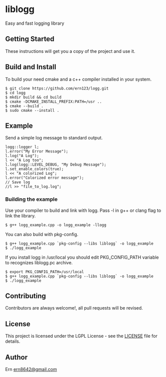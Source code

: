 # liblogg
Easy and fast logging library

## Getting Started
These instructions will get you a copy of the project and use it.

##  Build and Install
To build your need cmake and a c++ compiler installed in your system.
```
$ git clone https://github.com/ern123/logg.git
$ cd logg
$ mkdir build && cd build
$ cmake -DCMAKE_INSTALL_PREFIX:PATH=/usr ..
$ cmake --build .
$ sudo cmake --install .
```

## Example
Send a simple log message to standard output.
```
logg::logger l;
l.error("My Error Message");
l.log("A Log");
l << "A Log too";
l.log(logg::LEVEL_DEBUG, "My Debug Message");
l.set_enable_colors(true);
l << "A colorized Log";
l.error("Colorized error message");
// Save log
//l >> "file_to_log.log";
```

### Building the example
Use your compiler to build and link with logg. Pass -l in g++ or clang flag to link the library.
```
$ g++ logg_example.cpp -o logg_example -llogg
```
You can also build with pkg-config.
```
$ g++ logg_example.cpp `pkg-config --libs liblogg` -o logg_example
$ ./logg_example
```
If you install logg in /usr/local you should edit PKG_CONFIG_PATH variable to recognizes
liblogg.pc archive.
```
$ export PKG_CONFIG_PATH=/usr/local
$ g++ logg_example.cpp `pkg-config --libs liblogg` -o logg_example
$ ./logg_example
```

## Contributing
Contributors are always welcome!, all pull requests will be revised.

## License
This project is licensed under the LGPL License - see the [LICENSE](LICENSE) file for details.

## Author
Ern <ern8642@gmail.com>
